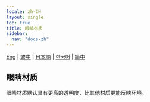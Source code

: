 ```yaml
---
locale: zh-CN
layout: single
toc: true
title: 眼睛材质
sidebar:
  nav: "docs-zh"
---
```

[Eng](/dancexr/features/material_eyes) | [繁中](/tw/dancexr/features/material_eyes) | [日本語](/jp/dancexr/features/material_eyes) | [한국어](/kr/dancexr/features/material_eyes) | [简中](/zh/dancexr/features/material_eyes)

## 眼睛材质
眼睛材质默认具有更高的透明度，比其他材质更能反映环境。